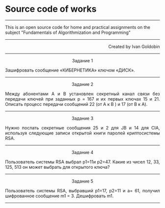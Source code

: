 # Source code of works #
<hr />
This is an open source code for home and practical assignments on the subject "Fundamentals of Algorithmization and Programming"<br/>
<hr />
<p align="right">Created by Ivan Goldobin</p>
<hr />
<p align="center">Задание 1</p>
<p align="justify">Зашифровать сообщение «КИБЕРНЕТИКА» ключом «ДИСК».</p>
<hr />
<p align="center">Задание 2</p>
<p align="justify">Между абонентами A и B установлен секретный канал связи без передачи ключей при заданных p = 167 и их первых ключах 15 и 21. Описать процесс передачи сообщений 22 (от A к B ) и 17 (от B к A).</p>
<hr />
<p align="center">Задание 3</p>
<p align="justify">Нужно послать секретные сообщения 25 и 2 для JB и 14 для CIA, используя следующие записи открытой книги паролей криптосистемы RSA.</p>
<hr />
<p align="center">Задание 4</p>
<p align="justify">Пользователь системы RSA выбрал p1=11и p2=47. Какие из чисел 12, 33, 125, 513 он может выбрать для открытого ключа?</p>
<hr />
<p align="center">Задание 5</p>
<p align="justify">Пользователь системы RSA, выбравший p1=17, p2=11 и a= 61, получил шифрованное сообщение m1 = 3. Дешифровать m1.</p>
<hr />
